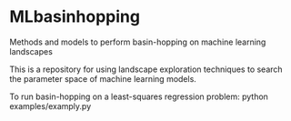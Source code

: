 # MLbasinhopping
Methods and models to perform basin-hopping on machine learning landscapes

This is a repository for using landscape exploration techniques to search the parameter space of machine learning models.

To run basin-hopping on a least-squares regression problem:
python examples/examply.py

